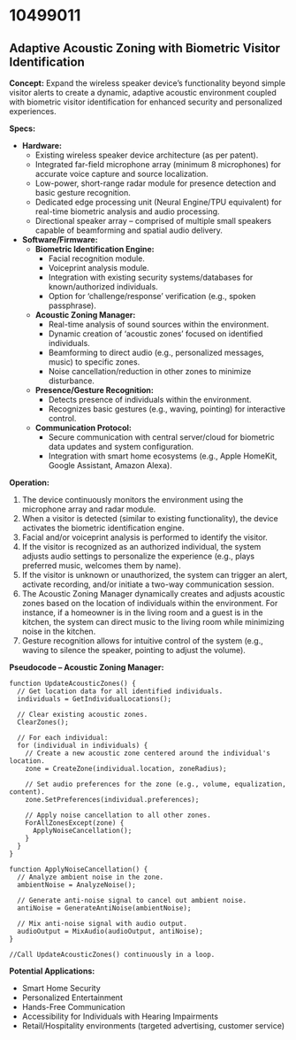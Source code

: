 # 10499011

## Adaptive Acoustic Zoning with Biometric Visitor Identification

**Concept:** Expand the wireless speaker device’s functionality beyond simple visitor alerts to create a dynamic, adaptive acoustic environment coupled with biometric visitor identification for enhanced security and personalized experiences.

**Specs:**

*   **Hardware:**
    *   Existing wireless speaker device architecture (as per patent).
    *   Integrated far-field microphone array (minimum 8 microphones) for accurate voice capture and source localization.
    *   Low-power, short-range radar module for presence detection and basic gesture recognition.
    *   Dedicated edge processing unit (Neural Engine/TPU equivalent) for real-time biometric analysis and audio processing.
    *   Directional speaker array – comprised of multiple small speakers capable of beamforming and spatial audio delivery.
*   **Software/Firmware:**
    *   **Biometric Identification Engine:**
        *   Facial recognition module.
        *   Voiceprint analysis module.
        *   Integration with existing security systems/databases for known/authorized individuals.
        *   Option for ‘challenge/response’ verification (e.g., spoken passphrase).
    *   **Acoustic Zoning Manager:**
        *   Real-time analysis of sound sources within the environment.
        *   Dynamic creation of ‘acoustic zones’ focused on identified individuals.
        *   Beamforming to direct audio (e.g., personalized messages, music) to specific zones.
        *   Noise cancellation/reduction in other zones to minimize disturbance.
    *   **Presence/Gesture Recognition:**
        *   Detects presence of individuals within the environment.
        *   Recognizes basic gestures (e.g., waving, pointing) for interactive control.
    *   **Communication Protocol:**
        *   Secure communication with central server/cloud for biometric data updates and system configuration.
        *   Integration with smart home ecosystems (e.g., Apple HomeKit, Google Assistant, Amazon Alexa).

**Operation:**

1.  The device continuously monitors the environment using the microphone array and radar module.
2.  When a visitor is detected (similar to existing functionality), the device activates the biometric identification engine.
3.  Facial and/or voiceprint analysis is performed to identify the visitor.
4.  If the visitor is recognized as an authorized individual, the system adjusts audio settings to personalize the experience (e.g., plays preferred music, welcomes them by name).
5.  If the visitor is unknown or unauthorized, the system can trigger an alert, activate recording, and/or initiate a two-way communication session.
6.  The Acoustic Zoning Manager dynamically creates and adjusts acoustic zones based on the location of individuals within the environment.  For instance, if a homeowner is in the living room and a guest is in the kitchen, the system can direct music to the living room while minimizing noise in the kitchen.
7.  Gesture recognition allows for intuitive control of the system (e.g., waving to silence the speaker, pointing to adjust the volume).

**Pseudocode – Acoustic Zoning Manager:**

```
function UpdateAcousticZones() {
  // Get location data for all identified individuals.
  individuals = GetIndividualLocations();

  // Clear existing acoustic zones.
  ClearZones();

  // For each individual:
  for (individual in individuals) {
    // Create a new acoustic zone centered around the individual's location.
    zone = CreateZone(individual.location, zoneRadius);

    // Set audio preferences for the zone (e.g., volume, equalization, content).
    zone.SetPreferences(individual.preferences);

    // Apply noise cancellation to all other zones.
    ForAllZonesExcept(zone) {
      ApplyNoiseCancellation();
    }
  }
}

function ApplyNoiseCancellation() {
  // Analyze ambient noise in the zone.
  ambientNoise = AnalyzeNoise();

  // Generate anti-noise signal to cancel out ambient noise.
  antiNoise = GenerateAntiNoise(ambientNoise);

  // Mix anti-noise signal with audio output.
  audioOutput = MixAudio(audioOutput, antiNoise);
}

//Call UpdateAcousticZones() continuously in a loop.
```

**Potential Applications:**

*   Smart Home Security
*   Personalized Entertainment
*   Hands-Free Communication
*   Accessibility for Individuals with Hearing Impairments
*   Retail/Hospitality environments (targeted advertising, customer service)